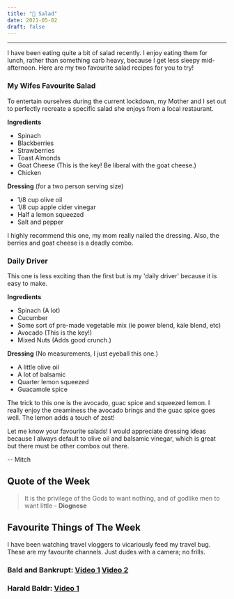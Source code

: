 ```yaml
---
title: "🥗 Salad"
date: 2021-05-02
draft: false
---
```


---

I have been eating quite a bit of salad recently. I enjoy eating them for lunch, rather than something carb heavy, because I get less sleepy mid-afternoon. Here are my two favourite salad recipes for you to try!

### My Wifes Favourite Salad

To entertain ourselves during the current lockdown, my Mother and I set out to perfectly recreate a specific salad she enjoys from a local restaurant.

**Ingredients**

- Spinach
- Blackberries
- Strawberries
- Toast Almonds
- Goat Cheese (This is the key! Be liberal with the goat cheese.)
- Chicken

**Dressing** (for a two person serving size)

- 1/8 cup olive oil
- 1/8 cup apple cider vinegar
- Half a lemon squeezed
- Salt and pepper

I highly recommend this one, my mom really nailed the dressing. Also, the berries and goat cheese is a deadly combo.

### Daily Driver

This one is less exciting than the first but is my 'daily driver' because it is easy to make.

**Ingredients**

- Spinach (A lot)
- Cucumber
- Some sort of pre-made vegetable mix (ie power blend, kale blend, etc)
- Avocado (This is the key!)
- Mixed Nuts (Adds good crunch.)

**Dressing** (No measurements, I just eyeball this one.)

- A little olive oil
- A lot of balsamic
- Quarter lemon squeezed
- Guacamole spice

The trick to this one is the avocado, guac spice and squeezed lemon. I really enjoy the creaminess the avocado brings and the guac spice goes well. The lemon adds a touch of zest!

Let me know your favourite salads! I would appreciate dressing ideas because I always default to olive oil and balsamic vinegar, which is great but there must be other combos out there.

-- Mitch

## Quote of the Week

> It is the privilege of the Gods to want nothing, and of godlike men to want little - **Diognese**

## Favourite Things of The Week

I have been watching travel vloggers to vicariously feed my travel bug. These are my favourite channels. Just dudes with a camera; no frills.

### Bald and Bankrupt: [Video 1](https://www.youtube.com/channel/UCxDZs_ltFFvn0FDHT6kmoXA) [Video 2](https://www.youtube.com/channel/UCB2GbNXOsy3VBksSD58NvhQ)

### Harald Baldr: [Video 1](https://www.youtube.com/channel/UCKr68ZJ4vv6VloNdnS2hjhA)
